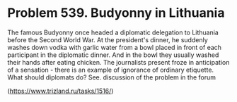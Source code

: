 # Problem 539. Budyonny in Lithuania 

The famous Budyonny once headed a diplomatic delegation to Lithuania before the Second World War. At the president's dinner, he suddenly washes down vodka with garlic water from a bowl placed in front of each participant in the diplomatic dinner. And in the bowl they usually washed their hands after eating chicken. The journalists present froze in anticipation of a sensation - there is an example of ignorance of ordinary etiquette. What should diplomats do? See. discussion of the problem in the forum

(https://www.trizland.ru/tasks/1516/)